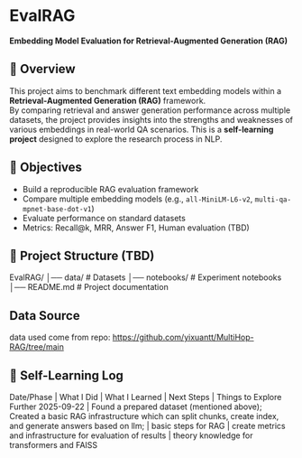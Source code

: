 # EvalRAG

**Embedding Model Evaluation for Retrieval-Augmented Generation (RAG)**

## 📌 Overview
This project aims to benchmark different text embedding models within a **Retrieval-Augmented Generation (RAG)** framework.  
By comparing retrieval and answer generation performance across multiple datasets, the project provides insights into the strengths and weaknesses of various embeddings in real-world QA scenarios.
This is a **self-learning project** designed to explore the research process in NLP.

## 🎯 Objectives
- Build a reproducible RAG evaluation framework  
- Compare multiple embedding models (e.g., `all-MiniLM-L6-v2`, `multi-qa-mpnet-base-dot-v1`)  
- Evaluate performance on standard datasets 
- Metrics: Recall@k, MRR, Answer F1, Human evaluation (TBD)

## 📂 Project Structure (TBD)
EvalRAG/
│── data/ # Datasets
│── notebooks/ # Experiment notebooks
│── README.md # Project documentation

## Data Source
data used come from repo: https://github.com/yixuantt/MultiHop-RAG/tree/main

## 📝 Self-Learning Log
Date/Phase | What I Did | What I Learned | Next Steps | Things to Explore Further
2025-09-22 | Found a prepared dataset (mentioned above); Created a basic RAG infrastructure which can split chunks, create index, and generate answers based on llm; | basic steps for RAG | create metrics and infrastructure for evaluation of results | theory knowledge for transformers and FAISS



